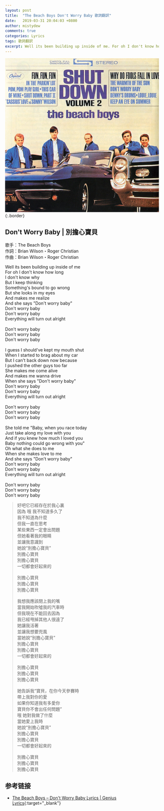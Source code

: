 ```yaml
---
layout: post
title:  "The Beach Boys Don't Worry Baby 歌詞翻訳"
date:   2019-03-31 20:04:03 +0800
author: mistydew
comments: true
categories: Lyrics
tags: 歌詞翻訳
excerpt: Well its been building up inside of me. For oh I don't know how long. I don't know why. But I keep thinking. Something's bound to go wrong.
---
```

![SHUT DOWN VOLUME 2](/assets/images/cover/misc/SHUT%20DOWN%20VOLUME%202.jpg){:.border}

## Don't Worry Baby | 別擔心寶貝

歌手：The Beach Boys<br>
作詞：Brian Wilson・Roger Christian<br>
作曲：Brian Wilson・Roger Christian

<div class="lyric-original">
<p>
Well its been building up inside of me<br>
For oh I don't know how long<br>
I don't know why<br>
But I keep thinking<br>
Something's bound to go wrong<br>
But she looks in my eyes<br>
And makes me realize<br>
And she says "Don't worry baby"<br>
Don't worry baby<br>
Don't worry baby<br>
Everything will turn out alright<br>
<br>
Don't worry baby<br>
Don't worry baby<br>
Don't worry baby<br>
<br>
I guess I should've kept my mouth shut<br>
When I started to brag about my car<br>
But I can't back down now because<br>
I pushed the other guys too far<br>
She makes me come alive<br>
And makes me wanna drive<br>
When she says "Don't worry baby"<br>
Don't worry baby<br>
Don't worry baby<br>
Everything will turn out alright<br>
<br>
Don't worry baby<br>
Don't worry baby<br>
Don't worry baby<br>
<br>
She told me "Baby, when you race today<br>
Just take along my love with you<br>
And if you knew how much I loved you<br>
Baby nothing could go wrong with you"<br>
Oh what she does to me<br>
When she makes love to me<br>
And she says "Don't worry baby"<br>
Don't worry baby<br>
Don't worry baby<br>
Everything will turn out alright<br>
<br>
Don't worry baby<br>
Don't worry baby<br>
Don't worry baby
</p>
</div>

<div class="lyric-translation">
<blockquote>
好吧它已經存在於我心裏<br>
因為 哦 我不知道多久了<br>
我不知道為什麼<br>
但我一直在思考<br>
某些東西一定會出問題<br>
但她看著我的眼睛<br>
並讓我意識到<br>
她說“別擔心寶貝”<br>
別擔心寶貝<br>
別擔心寶貝<br>
一切都會好起來的<br>
<br>
別擔心寶貝<br>
別擔心寶貝<br>
別擔心寶貝<br>
<br>
我想我應該閉上我的嘴<br>
當我開始吹噓我的汽車時<br>
但我現在不能回去因為<br>
我已經甩掉其他人很遠了<br>
她讓我活著<br>
並讓我想要兜風<br>
當她說“別擔心寶貝”<br>
別擔心寶貝<br>
別擔心寶貝<br>
一切都會好起來的<br>
<br>
別擔心寶貝<br>
別擔心寶貝<br>
別擔心寶貝<br>
<br>
她告訴我“寶貝，在你今天參賽時<br>
帶上我對你的愛<br>
如果你知道我有多愛你<br>
寶貝你不會出任何問題”<br>
哦 她對我做了什麼<br>
當她愛上我時<br>
她說“別擔心寶貝”<br>
別擔心寶貝<br>
別擔心寶貝<br>
一切都會好起來的<br>
<br>
別擔心寶貝<br>
別擔心寶貝<br>
別擔心寶貝
</blockquote>
</div>

## 参考链接

* [The Beach Boys – Don't Worry Baby Lyrics \| Genius Lyrics](https://genius.com/The-beach-boys-dont-worry-baby-lyrics){:target="_blank"}
